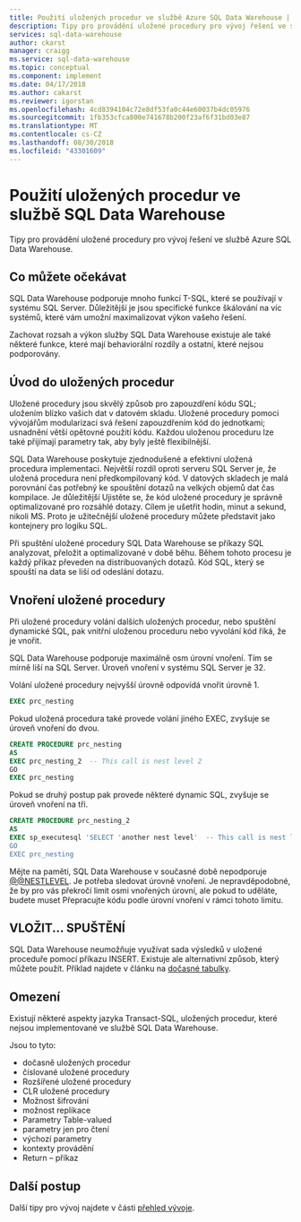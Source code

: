 ```yaml
---
title: Použití uložených procedur ve službě Azure SQL Data Warehouse | Dokumentace Microsoftu
description: Tipy pro provádění uložené procedury pro vývoj řešení ve službě Azure SQL Data Warehouse.
services: sql-data-warehouse
author: ckarst
manager: craigg
ms.service: sql-data-warehouse
ms.topic: conceptual
ms.component: implement
ms.date: 04/17/2018
ms.author: cakarst
ms.reviewer: igorstan
ms.openlocfilehash: 4cd8394104c72e8df53fa0c44e60037b4dc05976
ms.sourcegitcommit: 1fb353cfca800e741678b200f23af6f31bd03e87
ms.translationtype: MT
ms.contentlocale: cs-CZ
ms.lasthandoff: 08/30/2018
ms.locfileid: "43301609"
---
```

# <a name="using-stored-procedures-in-sql-data-warehouse"></a>Použití uložených procedur ve službě SQL Data Warehouse
Tipy pro provádění uložené procedury pro vývoj řešení ve službě Azure SQL Data Warehouse.

## <a name="what-to-expect"></a>Co můžete očekávat

SQL Data Warehouse podporuje mnoho funkcí T-SQL, které se používají v systému SQL Server. Důležitější je jsou specifické funkce škálování na víc systémů, které vám umožní maximalizovat výkon vašeho řešení.

Zachovat rozsah a výkon služby SQL Data Warehouse existuje ale také některé funkce, které mají behaviorální rozdíly a ostatní, které nejsou podporovány.


## <a name="introducing-stored-procedures"></a>Úvod do uložených procedur
Uložené procedury jsou skvělý způsob pro zapouzdření kódu SQL; uložením blízko vašich dat v datovém skladu. Uložené procedury pomoci vývojářům modularizaci svá řešení zapouzdřením kód do jednotkami; usnadnění větší opětovné použití kódu. Každou uloženou proceduru lze také přijímají parametry tak, aby byly ještě flexibilnější.

SQL Data Warehouse poskytuje zjednodušené a efektivní uložená procedura implementaci. Největší rozdíl oproti serveru SQL Server je, že uložená procedura není předkompilovaný kód. V datových skladech je malá porovnání čas potřebný ke spouštění dotazů na velkých objemů dat čas kompilace. Je důležitější Ujistěte se, že kód uložené procedury je správně optimalizované pro rozsáhlé dotazy. Cílem je ušetřit hodin, minut a sekund, nikoli MS. Proto je užitečnější uložené procedury můžete představit jako kontejnery pro logiku SQL.     

Při spuštění uložené procedury SQL Data Warehouse se příkazy SQL analyzovat, přeložit a optimalizované v době běhu. Během tohoto procesu je každý příkaz převeden na distribuovaných dotazů. Kód SQL, který se spouští na data se liší od odeslání dotazu.

## <a name="nesting-stored-procedures"></a>Vnoření uložené procedury
Při uložené procedury volání dalších uložených procedur, nebo spuštění dynamické SQL, pak vnitřní uloženou proceduru nebo vyvolání kód říká, že je vnořit.

SQL Data Warehouse podporuje maximálně osm úrovní vnoření. Tím se mírně liší na SQL Server. Úroveň vnoření v systému SQL Server je 32.

Volání uložené procedury nejvyšší úrovně odpovídá vnořit úrovně 1.

```sql
EXEC prc_nesting
```
Pokud uložená procedura také provede volání jiného EXEC, zvyšuje se úroveň vnoření do dvou.

```sql
CREATE PROCEDURE prc_nesting
AS
EXEC prc_nesting_2  -- This call is nest level 2
GO
EXEC prc_nesting
```
Pokud se druhý postup pak provede některé dynamic SQL, zvyšuje se úroveň vnoření na tři.

```sql
CREATE PROCEDURE prc_nesting_2
AS
EXEC sp_executesql 'SELECT 'another nest level'  -- This call is nest level 2
GO
EXEC prc_nesting
```

Mějte na paměti, SQL Data Warehouse v současné době nepodporuje [@@NESTLEVEL](/sql/t-sql/functions/nestlevel-transact-sql). Je potřeba sledovat úrovně vnoření. Je nepravděpodobné, že by pro vás překročí limit osmi vnořených úrovní, ale pokud to uděláte, budete muset Přepracujte kódu podle úrovní vnoření v rámci tohoto limitu.

## <a name="insertexecute"></a>VLOŽIT... SPUŠTĚNÍ
SQL Data Warehouse neumožňuje využívat sada výsledků v uložené proceduře pomocí příkazu INSERT. Existuje ale alternativní způsob, který můžete použít. Příklad najdete v článku na [dočasné tabulky](sql-data-warehouse-tables-temporary.md). 

## <a name="limitations"></a>Omezení
Existují některé aspekty jazyka Transact-SQL, uložených procedur, které nejsou implementované ve službě SQL Data Warehouse.

Jsou to tyto:

* dočasně uložených procedur
* číslované uložené procedury
* Rozšířené uložené procedury
* CLR uložené procedury
* Možnost šifrování
* možnost replikace
* Parametry Table-valued
* parametry jen pro čtení
* výchozí parametry
* kontexty provádění
* Return – příkaz

## <a name="next-steps"></a>Další postup
Další tipy pro vývoj najdete v části [přehled vývoje](sql-data-warehouse-overview-develop.md).

